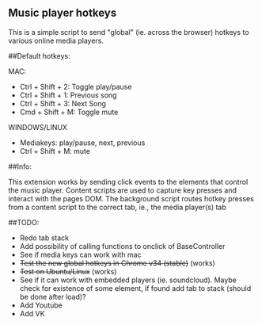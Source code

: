 ## Music player hotkeys
This is a simple script to send "global" (ie. across the browser) hotkeys to various online media players.<br>

##Default hotkeys:

MAC:
* Ctrl + Shift + 2: Toggle play/pause
* Ctrl + Shift + 1: Previous song
* Ctrl + Shift + 3: Next Song
* Cmd + Shift + M: Toggle mute

WINDOWS/LINUX
* Mediakeys: play/pause, next, previous
* Ctrl + Shift + M: mute

##Info:

This extension works by sending click events to the elements that control the music player. Content scripts are used to capture key presses and interact with the pages DOM. The background script routes hotkey presses from a content script to the correct tab, ie., the media player(s) tab

##TODO:

* Redo tab stack
* Add possibility of calling functions to onclick of BaseController
* See if media keys can work with mac
* ~~Test the new global hotkeys in Chrome v34 (stable)~~ (works)
* ~~Test on Ubuntu/Linux~~ (works)
* See if it can work with embedded players (ie. soundcloud). Maybe check for existence of some element, if found add tab to stack (should be done after load)?
* Add Youtube
* Add VK
